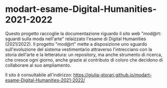 # modart-esame-Digital-Humanities-2021-2022
Questo progetto raccoglie la documentazione riguardo il sito web "mod@rt: sguardi sulla moda nell'arte" relaizzato l'esame di Digital Humanities (2021/2022).
Il progetto "mod@rt" mette a disposizione uno sguardo sull'evoluzione del sistema vestimentario attraverso l'intrecciano con la storia dell'arte e la letteratura: un repository, ma anche strumento di ricerca, che cresce ogni giorno, anche grazie al contributo di coloro che decidono di collaborare al suo ampliamento.

Il sito è consultabile all'indirizzo: https://giulia-storari.github.io/modart-esame-Digital-Humanities-2021-2022/
